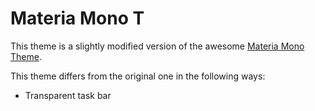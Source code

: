 # Materia Mono T

This theme is a slightly modified version of the awesome [Materia Mono Theme](https://github.com/PapirusDevelopmentTeam/materia-kde).  

This theme differs from the original one in the following ways:
* Transparent task bar